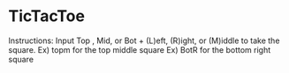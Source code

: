 # TicTacToe
Instructions:
Input Top , Mid, or Bot + (L)eft, (R)ight, or (M)iddle to take the square.
Ex) topm for the top middle square
Ex) BotR for the bottom right square
